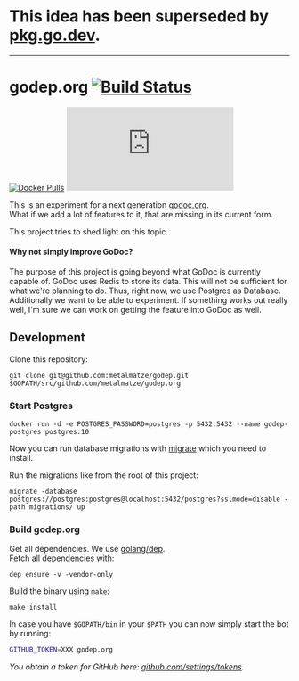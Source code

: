 # This idea has been superseded by [pkg.go.dev](https://pkg.go.dev). 

---

# godep.org [![Build Status](https://drone.github.matthiasloibl.com/api/badges/metalmatze/godep.org/status.svg)](https://drone.github.matthiasloibl.com/metalmatze/godep.org)

[![Docker Pulls](https://img.shields.io/docker/pulls/metalmatze/godep.org.svg?maxAge=604800)](https://hub.docker.com/r/metalmatze/godep.org)
[![Go Report Card](https://goreportcard.com/badge/github.com/metalmatze/godep.org)](https://goreportcard.com/report/github.com/metalmatze/godep.org)


This is an experiment for a next generation [godoc.org](https://godoc.org).  
What if we add a lot of features to it, that are missing in its current form.

This project tries to shed light on this topic.

#### Why not simply improve GoDoc?

The purpose of this project is going beyond what GoDoc is currently capable of.
GoDoc uses Redis to store its data. This will not be sufficient for what we're planning to do.
Thus, right now, we use Postgres as Database.
Additionally we want to be able to experiment. If something works out really well,
I'm sure we can work on getting the feature into GoDoc as well.

## Development

Clone this repository:

```
git clone git@github.com:metalmatze/godep.git $GOPATH/src/github.com/metalmatze/godep.org
```


### Start Postgres

```
docker run -d -e POSTGRES_PASSWORD=postgres -p 5432:5432 --name godep-postgres postgres:10
```

Now you can run database migrations with [migrate](https://github.com/mattes/migrate/tree/master/cli#installation) 
which you need to install.

Run the migrations like from the root of this project:

```
migrate -database postgres://postgres:postgres@localhost:5432/postgres?sslmode=disable -path migrations/ up
```


### Build godep.org

Get all dependencies. We use [golang/dep](https://github.com/golang/dep).  
Fetch all dependencies with:

```
dep ensure -v -vendor-only
```

Build the binary using `make`:

```
make install
```

In case you have `$GOPATH/bin` in your `$PATH` you can now simply start the bot by running:

```bash
GITHUB_TOKEN=XXX godep.org
```

_You obtain a token for GitHub here: [github.com/settings/tokens](https://github.com/settings/tokens)._
